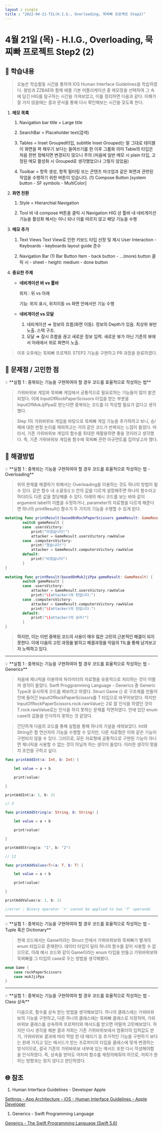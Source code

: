 ```yaml
---
layout : single
title : "2022-04-21-TIL(H.I.G., Overloading, 묵찌빠 프로젝트 Step2)"
---
```


# 4월 21일 (목) - H.I.G., Overloading, 묵찌빠 프로젝트 Step2 (2)

## 🐣 학습내용

> 오늘은 학습활동 시간을 통하여 IOS Human Interface Guidelines을 학습하였다. 웡빙과 ZZBAE와 함께 애플 기본 어플리케이션 중 메모장을 선택하여 그 속에 담긴 HIG를 탐구하는 시간을 가져보았고, 이를 정리하면 다음과 같다. 이해가 잘 가지 않을때는 결과 문서를 통해 다시 확인해보는 시간을 갖도록 한다.
> 

1. **메모 목록**
    
    1) Navigation bar title = Large title
    
    2) SearchBar = Placeholder text(검색)
    
    3) Tables = Inset Grouped타입, subtitle
         Inset Grouped는 말 그대로 테이블이 화면을 꽉 채우기 보다는 들여쓰기를 한 이후 그룹화 의미 
         Table의 타입은 처음 한번 정해지면 변경되지 않으니 주의 
         (처음에 일반 메모 시 plain 타입, 고정된 메모 활성화 시 Grouped로 생각했었으나 그렇지 않았음)
    
    4) Toolbar = 항목 생성, 항목 필터링 또는 콘텐츠 마크업과 같은 화면과 관련된 작업을 수행하기 위한 버튼이 있습니다.
         (1) Compose Button [system button - SF symbols - MultiColor] 
    
2. **화면 전환**
    
    1) Style = Hierarchial Navigation
    
    2) Tool 바 내 compose 버튼을 클릭 시 Navigation
         HIG 상 툴바 내 네비게이션 기능을 활성화 해서는 아니 되나 이를 따르지 않고 해당 기능을 수행
    
3. **메모 추가**
    
    1) Text Views
        Text View로 인한 키보드 타입 선정 및 제시
        User Interaction - Keyboards - keyboards layout guide 준수
    
    2) Navigation Bar
        (1) Bar Button Item
             - back button
             - …(more) button 클릭 시 - sheet - height: medium
             - done button
    
4. **중요한 주제**
    - **네비게이션 바 vs 툴바**
        
        위치 : 위 vs 아래
        
        기능: 위치 표시, 위치이동 vs 화면 안에서만 기능 수행
        
    - **네비게이션 vs 모달**
        
        1) 네비게이션 
            ⇒ 정보의 흐름(화면 이동). 정보의 Depth가 있음. 최상위 뷰만 노출. 스택 구조.
        2) 모달 
            ⇒ 잠시 흐름을 끊고 새로운 정보 입력. 새로운 뷰가 아닌 기존의 뷰에서 아래에서 위로 화면이 노출.
        
    

> 이후 오후에는 묵찌빠 프로젝트 STEP2 기능을 구현하고 PR 과정을 완료하였다.
> 

## 🐥 문제점 / 고민한 점

<aside>
💡 **실험 1 : 중복되는 기능을 구현하여야 할 경우 코드를 효율적으로 작성하는 법**

</aside>

> 가위바위보 게임와 묵찌빠 게임에서 공통적으로 필요로하는 기능들이 많이 발견되었다. 이에 InputOfRockPaperScissors 타입을 받는 부분을 InputOfMukJjiPpa로 받는다면 중복되는 코드를 더 작성할 필요가 없다고 생각했다.
> 

> Step 1의 가위바위보 게임을 바탕으로 묵찌빠 게임 기능을 추가하려고 보니, 승/패에 대한 판정 논리를 제외하고는 거의 같은 코드가 반복되는 느낌이 들었다. 따라서, 기존 가위바위보 게임의 함수를 최대한 재활용하면 좋을 것이라고 생각했다. 즉, 기존 가위바위보 게임용 함수에 묵찌빠 관련 아규먼트를 집어넣고자 했다.
> 

## 🐓 해결방법

<aside>
💡 **실험 1 : 중복되는 기능을 구현하여야 할 경우 코드를 효율적으로 작성하는 법 - Overloading**

</aside>

> 위의 문제를 해결하기 위해서는 Overloading을 이용하는 것도 하나의 방법이 될 수 있다. 같은 함수 내 소괄호(( )) 안의 값을 다르게 설정해주면 하나의 함수라고 하더라도 다른 값을 할당해줄 수 있다. 아래의 예시 코드를 보는 바와 같이 argument label의 이름을 수정하거나, parameter의 자료형을 다르게 해준다면 하나의 printResult() 함수가 두 가지의 기능을 수행할 수 있게 된다.
> 

```swift
mutating func printResult(basedOnRockPaperScissors gameResult: GameResult) {
        switch gameResult {
        case .usersVictory:
            print("이겼습니다!")
            attacker = GameResult.usersVictory.rawValue
        case .computersVictory:
            print("졌습니다!")
            attacker = GameResult.computersVictory.rawValue
        default:
            print("비겼습니다")
        }
}
    
mutating func printResult(basedOnMukJjiPpa gameResult: GameResult) {
        switch gameResult {
        case .usersVictory:
            attacker = GameResult.usersVictory.rawValue
            print("\(attacker)의 턴입니다.")
        case .computersVictory:
            attacker = GameResult.computersVictory.rawValue
            print("\(attacker)의 턴입니다.")
        default:
            print("\(attacker)의 승리!")
        }
}
```

> **하지만, 이는 이번 중복된 코드의 사용이 매우 많은 고민의 근본적인 해결이 되지 못한다.  이에 다음의 고민 과정을 밝히고 해결과정을 익일의 TIL을 통해 남겨보고자 노력하고 있다.**
> 

---

<aside>
💡 **실험 1 : 중복되는 기능을 구현하여야 할 경우 코드를 효율적으로 작성하는 법 - Generics**

</aside>

> 처음에 제너릭을 이용하여 파라미터의 자료형을 유동적으로 처리하는 것이 어떨까 생각이 들었다. Swift Proggramming Language - Generics 중 Generic Type과 유사하게 코드를 짜보려고 하였다. Struct Game<T> {} 로 구조체를 만들어 안에 들어간 InputOfRockPaperScissors를 T 타입으로 바꾸어보았다. 하지만 InputOfRockPaperScissors.rock.rawValue는 2로 잘 인식을 하였던 것이 T.rock.rawValue로는 인식을 하지 못하는 문제를 직면하였다. 안에 있던 enum case의 값들을 인식하지 못하는 것 같았다.
> 

> 간단하게 다음의 코드를 통해 실험을 통해 하나의 가설을 세워보았다. Int와 String은 합 연산자의 기능을 수행할 수 있지만, 다른 자료형은 이와 같은 기능이 구현되지 않을 수 있다. 그러므로, 모든 자료형에 공통적으로 구현된 기능이 아니면 제너릭을 사용할 수 없는 것이 아닐까 하는 생각이 들었다. 이러한 생각이 맞을지 조언을 구하고 싶다.
> 

```swift
func printAddInt(a: Int, b: Int) {

	let value = a + b

	print(value)

}

printAddInt(a: 1, b: 2)

// 3

func printAddString(a: String, b: String) {

	let value = a + b

	print(value)

}

printAddString(a: "1", b: "2")

// 12

func printAddValues<T>(a: T, b: T) {

	let value = a + b

	print(value)

}

printAddValues(a: 1, b: 2)

//error : Binary operator '+' cannot be applied to two 'T' operands
```

---

<aside>
💡 **실험 1 : 중복되는 기능을 구현하여야 할 경우 코드를 효율적으로 작성하는 법 - Tuple 혹은 Dictionary**

</aside>

> 현재 코드에서는 Game이라는 Struct 안에서 가위바위보와 묵찌빠가 별개의 enum 타입으로 존재한다. 데이터 타입이 달라 하나의 함수를 같이 사용할 수 없으므로, 아래 예시 코드와 같이 Game이라는 enum 타입을 만들고 가위바위보와 묵찌빠를 그 타입의 case로 두는 방법을 생각해봤다.
> 

```swift
enum Game {
	case rockPaperScissors
	case mukJjiPpa
}
```

---

<aside>
💡 **실험 1 : 중복되는 기능을 구현하여야 할 경우 코드를 효율적으로 작성하는 법 - Class 상속**

</aside>

> 다음으로, 함수를 상속 받는 방법을 생각해보았다. 하나의 클래스에는 가위바위보의 기능을 구현하고, 다른 하나의 클래스에는 묵찌빠 클래스로 지정하여, 가위바위보 클래스를 상속하여 프로퍼티와 메서드를 받으면 어떨까 고민해보았다. 하지만 다시 생각을 해본 결과 저희는 기존 가위바위보에서 컴퓨터의 입력값도 받기, 가위바위보 결과에 따라 딱밤 한 대 때리기 등 추가적인 기능을 구현하기 보다는 원래 가지고 있는 메서드가 받는 프로퍼티의 타입을 클래스에 맞게 변경하는 방식이므로, 결국 기존의 가위바위보 내부에 있는 메서드 또한 다시 작성해야함을 인식하였다. 즉, 상속을 받아도 어차피 함수를 재정의해줘야 하므로, 저희가 원하는 방향과는 맞지 않다고 판단하였다.
> 

## 🌐 참조

1. Human Interface Guidelines - Developer Apple

[Settings - App Architecture - iOS - Human Interface Guidelines - Apple Developer](https://developer.apple.com/design/human-interface-guidelines/ios/app-architecture/settings/)

1. Generics - Swift Programming Language

[Generics - The Swift Programming Language (Swift 5.6)](https://docs.swift.org/swift-book/LanguageGuide/Generics.html)
